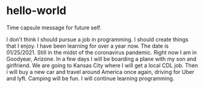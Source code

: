 # hello-world
Time capsule message for future self.

I don't think I should pursue a job in programming. I should create things that I enjoy. I have been learning for over a year now. The date is 01/25/2021. Still in the midst of the coronavirus pandemic. Right now I am in Goodyear, Arizone. In a few days I will be boarding a plane with my son and girlfriend. We are going to Kansas City where I will get a local CDL job. Then i will buy a new car and travel around America once again, driving for Uber and lyft. Camping will be fun. I will continue learning programming.
